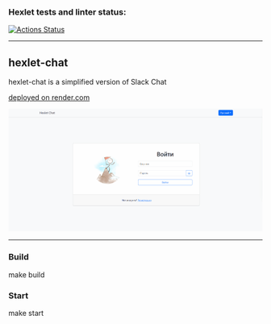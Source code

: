 ### Hexlet tests and linter status:

[![Actions Status](https://github.com/korchel/frontend-project-12/workflows/hexlet-check/badge.svg)](https://github.com/korchel/frontend-project-12/actions)

_____

## hexlet-chat

hexlet-chat is a simplified version of Slack Chat

[deployed on render.com](https://hexlet-chat-huhq.onrender.com)

![gif](hexlet-chat.gif)
_____

### Build

make build

### Start

make start